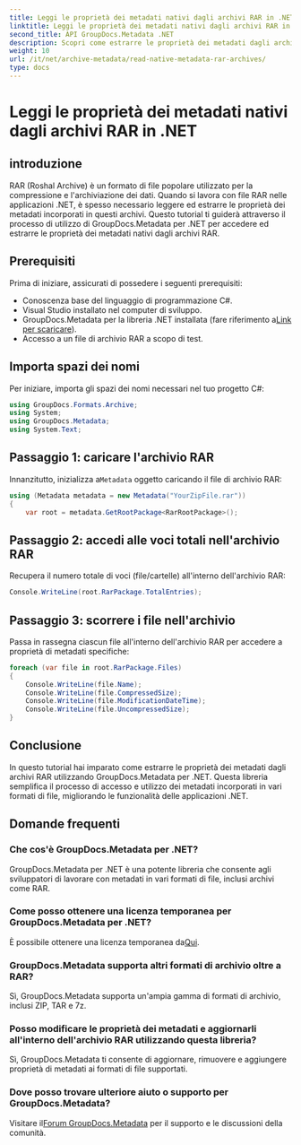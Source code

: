 ```yaml
---
title: Leggi le proprietà dei metadati nativi dagli archivi RAR in .NET
linktitle: Leggi le proprietà dei metadati nativi dagli archivi RAR in .NET
second_title: API GroupDocs.Metadata .NET
description: Scopri come estrarre le proprietà dei metadati dagli archivi RAR utilizzando GroupDocs.Metadata per .NET in C#. Esplora i dettagli del file senza sforzo.
weight: 10
url: /it/net/archive-metadata/read-native-metadata-rar-archives/
type: docs
---
```

# Leggi le proprietà dei metadati nativi dagli archivi RAR in .NET

## introduzione
RAR (Roshal Archive) è un formato di file popolare utilizzato per la compressione e l'archiviazione dei dati. Quando si lavora con file RAR nelle applicazioni .NET, è spesso necessario leggere ed estrarre le proprietà dei metadati incorporati in questi archivi. Questo tutorial ti guiderà attraverso il processo di utilizzo di GroupDocs.Metadata per .NET per accedere ed estrarre le proprietà dei metadati nativi dagli archivi RAR.
## Prerequisiti

Prima di iniziare, assicurati di possedere i seguenti prerequisiti:
- Conoscenza base del linguaggio di programmazione C#.
- Visual Studio installato nel computer di sviluppo.
-  GroupDocs.Metadata per la libreria .NET installata (fare riferimento a[Link per scaricare](https://releases.groupdocs.com/metadata/net/)).
- Accesso a un file di archivio RAR a scopo di test.

## Importa spazi dei nomi
Per iniziare, importa gli spazi dei nomi necessari nel tuo progetto C#:
```csharp
using GroupDocs.Formats.Archive;
using System;
using GroupDocs.Metadata;
using System.Text;
```

## Passaggio 1: caricare l'archivio RAR
 Innanzitutto, inizializza a`Metadata` oggetto caricando il file di archivio RAR:
```csharp
using (Metadata metadata = new Metadata("YourZipFile.rar"))
{
    var root = metadata.GetRootPackage<RarRootPackage>();
```
## Passaggio 2: accedi alle voci totali nell'archivio RAR
Recupera il numero totale di voci (file/cartelle) all'interno dell'archivio RAR:
```csharp
Console.WriteLine(root.RarPackage.TotalEntries);
```
## Passaggio 3: scorrere i file nell'archivio
Passa in rassegna ciascun file all'interno dell'archivio RAR per accedere a proprietà di metadati specifiche:
```csharp
foreach (var file in root.RarPackage.Files)
{
    Console.WriteLine(file.Name);
    Console.WriteLine(file.CompressedSize);
    Console.WriteLine(file.ModificationDateTime);
    Console.WriteLine(file.UncompressedSize);
}
```

## Conclusione
In questo tutorial hai imparato come estrarre le proprietà dei metadati dagli archivi RAR utilizzando GroupDocs.Metadata per .NET. Questa libreria semplifica il processo di accesso e utilizzo dei metadati incorporati in vari formati di file, migliorando le funzionalità delle applicazioni .NET.

## Domande frequenti
### Che cos'è GroupDocs.Metadata per .NET?
GroupDocs.Metadata per .NET è una potente libreria che consente agli sviluppatori di lavorare con metadati in vari formati di file, inclusi archivi come RAR.
### Come posso ottenere una licenza temporanea per GroupDocs.Metadata per .NET?
 È possibile ottenere una licenza temporanea da[Qui](https://purchase.groupdocs.com/temporary-license/).
### GroupDocs.Metadata supporta altri formati di archivio oltre a RAR?
Sì, GroupDocs.Metadata supporta un'ampia gamma di formati di archivio, inclusi ZIP, TAR e 7z.
### Posso modificare le proprietà dei metadati e aggiornarli all'interno dell'archivio RAR utilizzando questa libreria?
Sì, GroupDocs.Metadata ti consente di aggiornare, rimuovere e aggiungere proprietà di metadati ai formati di file supportati.
### Dove posso trovare ulteriore aiuto o supporto per GroupDocs.Metadata?
 Visitare il[Forum GroupDocs.Metadata](https://forum.groupdocs.com/c/metadata/14) per il supporto e le discussioni della comunità.